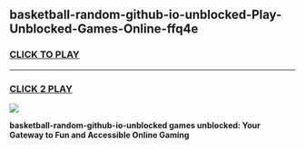 
## basketball-random-github-io-unblocked-Play-Unblocked-Games-Online-ffq4e
<h3>
<a href="https://premium76.site?title=basketball-random-github-io-unblocked&ref=25A">CLICK TO PLAY</a></h3>
<hr>

<h3>
<a href="https://premium76.site?title=basketball-random-github-io-unblocked&ref=25A">CLICK 2 PLAY</a>
  
</h3>

<a href="https://premium76.site?title=basketball-random-github-io-unblocked&ref=25A"><img src="https://clearcache.store/games.png"></a>


**basketball-random-github-io-unblocked games unblocked: Your Gateway to Fun and Accessible Online Gaming**
